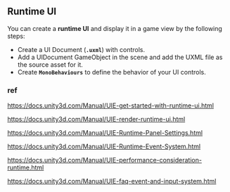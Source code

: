 ## Runtime UI

You can create a **runtime UI** and display it in a game view by the following steps:

- Create a UI Document (**`.uxml`**) with controls.
- Add a UIDocument GameObject in the scene and add the UXML file as the source asset for it.
- Create **`MonoBehaviours`** to define the behavior of your UI controls.






### ref 
https://docs.unity3d.com/Manual/UIE-get-started-with-runtime-ui.html

https://docs.unity3d.com/Manual/UIE-render-runtime-ui.html

https://docs.unity3d.com/Manual/UIE-Runtime-Panel-Settings.html

https://docs.unity3d.com/Manual/UIE-Runtime-Event-System.html

https://docs.unity3d.com/Manual/UIE-performance-consideration-runtime.html

https://docs.unity3d.com/Manual/UIE-faq-event-and-input-system.html




